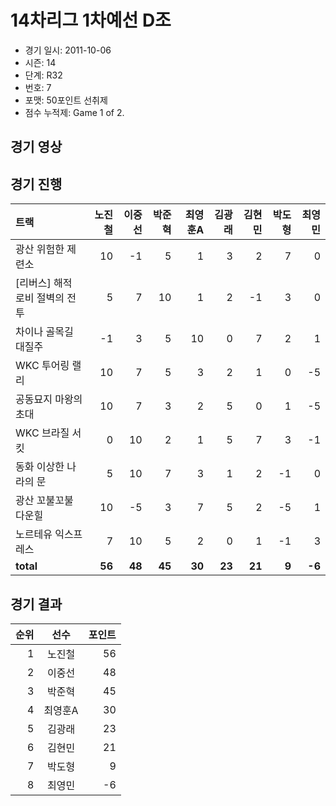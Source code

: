 # 14차리그 1차예선 D조

- 경기 일시: 2011-10-06
- 시즌: 14
- 단계: R32
- 번호: 7
- 포맷: 50포인트 선취제
- 점수 누적제: Game 1 of 2.





## 경기 영상
## 경기 진행

| 트랙 | 노진철 | 이중선 | 박준혁 | 최영훈A | 김광래 | 김현민 | 박도형 | 최영민 |
|:---|---:|---:|---:|---:|---:|---:|---:|---:|
| 광산 위험한 제련소 | 10 | -1 | 5 | 1 | 3 | 2 | 7 | 0 |
| [리버스] 해적 로비 절벽의 전투 | 5 | 7 | 10 | 1 | 2 | -1 | 3 | 0 |
| 차이나 골목길 대질주 | -1 | 3 | 5 | 10 | 0 | 7 | 2 | 1 |
| WKC 투어링 랠리 | 10 | 7 | 5 | 3 | 2 | 1 | 0 | -5 |
| 공동묘지 마왕의 초대 | 10 | 7 | 3 | 2 | 5 | 0 | 1 | -5 |
| WKC 브라질 서킷 | 0 | 10 | 2 | 1 | 5 | 7 | 3 | -1 |
| 동화 이상한 나라의 문 | 5 | 10 | 7 | 3 | 1 | 2 | -1 | 0 |
| 광산 꼬불꼬불 다운힐 | 10 | -5 | 3 | 7 | 5 | 2 | -5 | 1 |
| 노르테유 익스프레스 | 7 | 10 | 5 | 2 | 0 | 1 | -1 | 3 |
| __total__ | __56__ | __48__ | __45__ | __30__ | __23__ | __21__ | __9__ | __-6__ |




## 경기 결과

| 순위 | 선수 | 포인트 |
|---:|:---:|---:|
| 1 | 노진철 | 56 |
| 2 | 이중선 | 48 |
| 3 | 박준혁 | 45 |
| 4 | 최영훈A | 30 |
| 5 | 김광래 | 23 |
| 6 | 김현민 | 21 |
| 7 | 박도형 | 9 |
| 8 | 최영민 | -6 |

